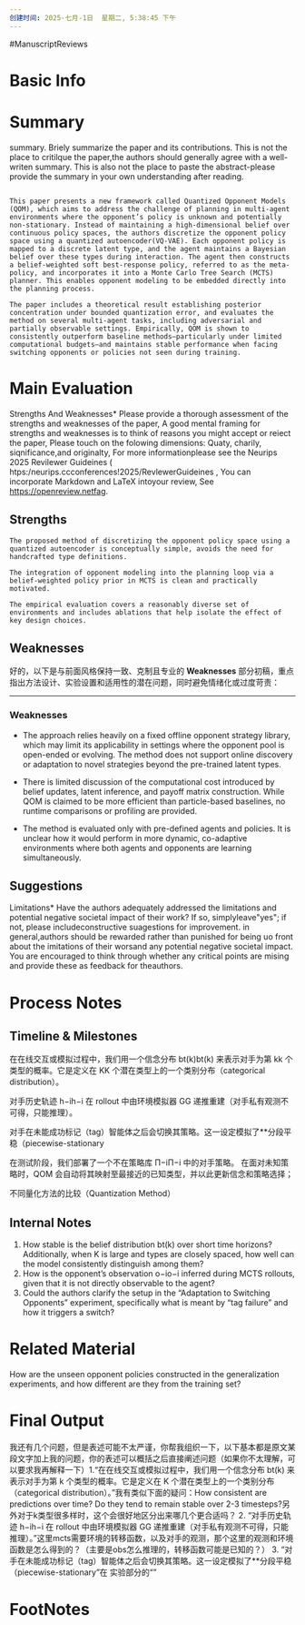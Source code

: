 ```yaml
---
创建时间: 2025-七月-1日  星期二, 5:38:45 下午
---
```

#ManuscriptReviews 

# Basic Info


# Summary
summary.
Briely summarize the paper and its contributions. This is not the place to critilque the paper,the authors should generally agree with a well-writen summary.
This is also not the place to paste the abstract-please provide the summary in your own understanding after reading.

```ad-todo

This paper presents a new framework called Quantized Opponent Models (QOM), which aims to address the challenge of planning in multi-agent environments where the opponent’s policy is unknown and potentially non-stationary. Instead of maintaining a high-dimensional belief over continuous policy spaces, the authors discretize the opponent policy space using a quantized autoencoder(VQ-VAE). Each opponent policy is mapped to a discrete latent type, and the agent maintains a Bayesian belief over these types during interaction. The agent then constructs a belief-weighted soft best-response policy, referred to as the meta-policy, and incorporates it into a Monte Carlo Tree Search (MCTS) planner. This enables opponent modeling to be embedded directly into the planning process.

The paper includes a theoretical result establishing posterior concentration under bounded quantization error, and evaluates the method on several multi-agent tasks, including adversarial and partially observable settings. Empirically, QOM is shown to consistently outperform baseline methods—particularly under limited computational budgets—and maintains stable performance when facing switching opponents or policies not seen during training.

```
# Main Evaluation

Strengths And Weaknesses*
Please provide a thorough assessment of the strengths and weaknesses of the paper, A good mental framing for strengths and weaknesses is to think of reasons you might accept or reiect the paper, Please touch on the folowing dimensions: Quaty, charily, siqnificance,and originalty, For more informationplease see the Neurips 2025 Revilewer Guideines ( htps:/neurips.ccconferences!2025/RevlewerGuideines , You can incorporate Markdown and LaTeX intoyour review, See https://openreview.netfag.
## Strengths
```
The proposed method of discretizing the opponent policy space using a quantized autoencoder is conceptually simple, avoids the need for handcrafted type definitions.

The integration of opponent modeling into the planning loop via a belief-weighted policy prior in MCTS is clean and practically motivated.

The empirical evaluation covers a reasonably diverse set of environments and includes ablations that help isolate the effect of key design choices.
```

## Weaknesses
好的，以下是与前面风格保持一致、克制且专业的 **Weaknesses** 部分初稿，重点指出方法设计、实验设置和适用性的潜在问题，同时避免情绪化或过度苛责：

---

### **Weaknesses**

* The approach relies heavily on a fixed offline opponent strategy library, which may limit its applicability in settings where the opponent pool is open-ended or evolving. The method does not support online discovery or adaptation to novel strategies beyond the pre-trained latent types.

* There is limited discussion of the computational cost introduced by belief updates, latent inference, and payoff matrix construction. While QOM is claimed to be more efficient than particle-based baselines, no runtime comparisons or profiling are provided.

* The method is evaluated only with pre-defined agents and policies. It is unclear how it would perform in more dynamic, co-adaptive environments where both agents and opponents are learning simultaneously.

## Suggestions
Limitations*
Have the authors adequately addressed the limitations and potential negative societal impact of their work? If so, simplyleave"yes"; if not, please includeconstructive suagestions for improvement. in general,authors should be rewarded rather than punished for being uo front about the imitations of their worsand any potential negative societal impact. You are encouraged to think through whether any critical points are mising and provide these as feedback for theauthors.


# Process Notes

## Timeline & Milestones
在在线交互或模拟过程中，我们用一个信念分布 bt(k)bt​(k) 来表示对手为第 kk 个类型的概率。它是定义在 KK 个潜在类型上的一个类别分布（categorical distribution）。


对手历史轨迹 h−ih−i​ 在 rollout 中由环境模拟器 GG 递推重建（对手私有观测不可得，只能推理）。

对手在未能成功标记（tag）智能体之后会切换其策略。这一设定模拟了**分段平稳（piecewise-stationary


在测试阶段，我们部署了一个不在策略库 Π−iΠ−i​ 中的对手策略。
在面对未知策略时，QOM 会自动将其映射至最接近的已知类型，并以此更新信念和策略选择；

 不同量化方法的比较（Quantization Method）
 
## Internal Notes
1. How stable is the belief distribution bt​(k) over short time horizons? Additionally, when K is large and types are closely spaced, how well can the model consistently distinguish among them?
2. How is the opponent’s observation o−io−i​ inferred during MCTS rollouts, given that it is not directly observable to the agent?
3. Could the authors clarify the setup in the “Adaptation to Switching Opponents” experiment, specifically what is meant by “tag failure” and how it triggers a switch?

# Related Material

How are the unseen opponent policies constructed in the generalization experiments, and how different are they from the training set?
# Final Output

我还有几个问题，但是表述可能不太严谨，你帮我组织一下，以下基本都是原文某段文字加上我的问题，你的表述可以概括之后直接阐述问题（如果你不太理解，可以要求我再解释一下）1.“在在线交互或模拟过程中，我们用一个信念分布 bt(k) 来表示对手为第 k 个类型的概率。它是定义在 K 个潜在类型上的一个类别分布（categorical distribution）。”我有类似下面的疑问：How consistent are predictions over time? Do they tend to remain stable over 2-3 timesteps?另外对于k类型很多样时，这个会很好地区分出来哪几个更合适吗？ 2. “对手历史轨迹 h−ih−i​ 在 rollout 中由环境模拟器 GG 递推重建（对手私有观测不可得，只能推理）。”这里mcts需要环境的转移函数，以及对手的观测，那个这里的观测和环境函数是怎么得到的？（主要是obs怎么推理的，转移函数可能是已知的？） 3. “对手在未能成功标记（tag）智能体之后会切换其策略。这一设定模拟了**分段平稳（piecewise-stationary”在 实验部分的“”
# FootNotes

